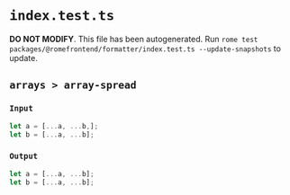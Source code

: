 # `index.test.ts`

**DO NOT MODIFY**. This file has been autogenerated. Run `rome test packages/@romefrontend/formatter/index.test.ts --update-snapshots` to update.

## `arrays > array-spread`

### `Input`

```javascript
let a = [...a, ...b,];
let b = [...a, ...b];
```

### `Output`

```javascript
let a = [...a, ...b];
let b = [...a, ...b];

```
